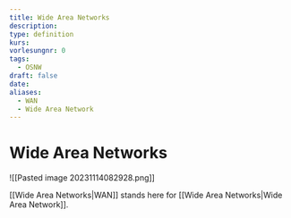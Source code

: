 ```yaml
---
title: Wide Area Networks
description: 
type: definition
kurs: 
vorlesungnr: 0
tags:
  - OSNW
draft: false
date: 
aliases:
  - WAN
  - Wide Area Network
---
```


# Wide Area Networks

![[Pasted image 20231114082928.png]]

[[Wide Area Networks|WAN]] stands here for [[Wide Area Networks|Wide Area Network]].